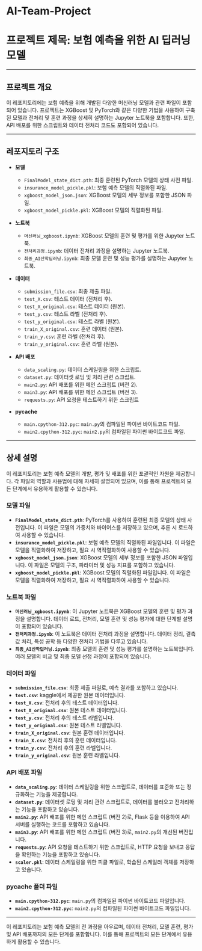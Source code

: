 # AI-Team-Project

# 프로젝트 제목: 보험 예측을 위한 AI 딥러닝 모델

---

## 프로젝트 개요

이 레포지토리에는 보험 예측을 위해 개발된 다양한 머신러닝 모델과 관련 파일이 포함되어 있습니다. 프로젝트는 XGBoost 및 PyTorch와 같은 다양한 기법을 사용하여 구축된 모델과 전처리 및 훈련 과정을 상세히 설명하는 Jupyter 노트북을 포함합니다. 또한, API 배포를 위한 스크립트와 데이터 전처리 코드도 포함되어 있습니다.

---

## 레포지토리 구조

- **모델**
  - `FinalModel_state_dict.pth`: 최종 훈련된 PyTorch 모델의 상태 사전 파일.
  - `insurance_model_pickle.pkl`: 보험 예측 모델의 직렬화된 파일.
  - `xgboost_model_json.json`: XGBoost 모델의 세부 정보를 포함한 JSON 파일.
  - `xgboost_model_pickle.pkl`: XGBoost 모델의 직렬화된 파일.

- **노트북**
  - `머신러닝_xgboost.ipynb`: XGBoost 모델의 훈련 및 평가를 위한 Jupyter 노트북.
  - `전처리과정.ipynb`: 데이터 전처리 과정을 설명하는 Jupyter 노트북.
  - `최종_AI산학딥러닝.ipynb`: 최종 모델 훈련 및 성능 평가를 설명하는 Jupyter 노트북.

- **데이터**
  - `submission_file.csv`: 최종 제출 파일.
  - `test_X.csv`: 테스트 데이터 (전처리 후).
  - `test_X_original.csv`: 테스트 데이터 (원본).
  - `test_y.csv`: 테스트 라벨 (전처리 후).
  - `test_y_original.csv`: 테스트 라벨 (원본).
  - `train_X_original.csv`: 훈련 데이터 (원본).
  - `train_y.csv`: 훈련 라벨 (전처리 후).
  - `train_y_original.csv`: 훈련 라벨 (원본).

- **API 배포**
  - `data_scaling.py`: 데이터 스케일링을 위한 스크립트.
  - `dataset.py`: 데이터셋 로딩 및 처리 관련 스크립트.
  - `main2.py`: API 배포를 위한 메인 스크립트 (버전 2).
  - `main3.py`: API 배포를 위한 메인 스크립트 (버전 3).
  - `requests.py`: API 요청을 테스트하기 위한 스크립트

- **__pycache__**
  - `main.cpython-312.pyc`: `main.py`의 컴파일된 파이썬 바이트코드 파일.
  - `main2.cpython-312.pyc`: `main2.py`의 컴파일된 파이썬 바이트코드 파일.

---

## 상세 설명

이 레포지토리는 보험 예측 모델의 개발, 평가 및 배포를 위한 포괄적인 자원을 제공합니다. 각 파일의 역할과 사용법에 대해 자세히 설명되어 있으며, 이를 통해 프로젝트의 모든 단계에서 유용하게 활용할 수 있습니다.

### 모델 파일
- **`FinalModel_state_dict.pth`**: PyTorch를 사용하여 훈련된 최종 모델의 상태 사전입니다. 이 파일은 모델의 가중치와 바이어스를 저장하고 있으며, 추론 시 로드하여 사용할 수 있습니다.
- **`insurance_model_pickle.pkl`**: 보험 예측 모델의 직렬화된 파일입니다. 이 파일은 모델을 직렬화하여 저장하고, 필요 시 역직렬화하여 사용할 수 있습니다.
- **`xgboost_model_json.json`**: XGBoost 모델의 세부 정보를 포함한 JSON 파일입니다. 이 파일은 모델의 구조, 파라미터 및 성능 지표를 포함하고 있습니다.
- **`xgboost_model_pickle.pkl`**: XGBoost 모델의 직렬화된 파일입니다. 이 파일은 모델을 직렬화하여 저장하고, 필요 시 역직렬화하여 사용할 수 있습니다.

### 노트북 파일
- **`머신러닝_xgboost.ipynb`**: 이 Jupyter 노트북은 XGBoost 모델의 훈련 및 평가 과정을 설명합니다. 데이터 로드, 전처리, 모델 훈련 및 성능 평가에 대한 단계별 설명이 포함되어 있습니다.
- **`전처리과정.ipynb`**: 이 노트북은 데이터 전처리 과정을 설명합니다. 데이터 정리, 결측값 처리, 특성 공학 등 다양한 전처리 기법을 다루고 있습니다.
- **`최종_AI산학딥러닝.ipynb`**: 최종 모델의 훈련 및 성능 평가를 설명하는 노트북입니다. 여러 모델의 비교 및 최종 모델 선정 과정이 포함되어 있습니다.

### 데이터 파일
- **`submission_file.csv`**: 최종 제출 파일로, 예측 결과를 포함하고 있습니다.
- **`test.csv`**: kaggle에서 제공한 원본 데이터입니다.
- **`test_X.csv`**: 전처리 후의 테스트 데이터입니다.
- **`test_X_original.csv`**: 원본 테스트 데이터입니다.
- **`test_y.csv`**: 전처리 후의 테스트 라벨입니다.
- **`test_y_original.csv`**: 원본 테스트 라벨입니다.
- **`train_X_original.csv`**: 원본 훈련 데이터입니다.
- **`train_X.csv`**: 전처리 후의 훈련 데이터입니다.
- **`train_y.csv`**: 전처리 후의 훈련 라벨입니다.
- **`train_y_original.csv`**: 원본 훈련 라벨입니다.

### API 배포 파일
- **`data_scaling.py`**: 데이터 스케일링을 위한 스크립트로, 데이터를 표준화 또는 정규화하는 기능을 제공합니다.
- **`dataset.py`**: 데이터셋 로딩 및 처리 관련 스크립트로, 데이터를 불러오고 전처리하는 기능을 포함하고 있습니다.
- **`main2.py`**: API 배포를 위한 메인 스크립트 (버전 2)로, Flask 등을 이용하여 API 서버를 실행하는 코드를 포함하고 있습니다.
- **`main3.py`**: API 배포를 위한 메인 스크립트 (버전 3)로, `main2.py`의 개선된 버전입니다.
- **`requests.py`**: API 요청을 테스트하기 위한 스크립트로, HTTP 요청을 보내고 응답을 확인하는 기능을 포함하고 있습니다.
- **`scaler.pkl`**: 데이터 스케일링을 위한 피클 파일로, 학습된 스케일러 객체를 저장하고 있습니다.

### __pycache__ 폴더 파일
- **`main.cpython-312.pyc`**: `main.py`의 컴파일된 파이썬 바이트코드 파일입니다.
- **`main2.cpython-312.pyc`**: `main2.py`의 컴파일된 파이썬 바이트코드 파일입니다.

---

이 레포지토리는 보험 예측 모델의 전 과정을 아우르며, 데이터 전처리, 모델 훈련, 평가 및 API 배포까지의 모든 단계를 포함합니다. 이를 통해 프로젝트의 모든 단계에서 유용하게 활용할 수 있습니다.
